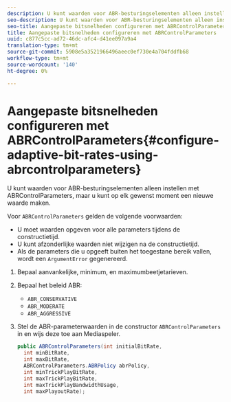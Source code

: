 ```yaml
---
description: U kunt waarden voor ABR-besturingselementen alleen instellen met ABRControlParameters, maar u kunt op elk gewenst moment een nieuwe waarde maken.
seo-description: U kunt waarden voor ABR-besturingselementen alleen instellen met ABRControlParameters, maar u kunt op elk gewenst moment een nieuwe waarde maken.
seo-title: Aangepaste bitsnelheden configureren met ABRControlParameters
title: Aangepaste bitsnelheden configureren met ABRControlParameters
uuid: c877c5cc-ad72-46dc-afc4-d41ee097a9a4
translation-type: tm+mt
source-git-commit: 5908e5a3521966496aeec0ef730e4a704fddfb68
workflow-type: tm+mt
source-wordcount: '140'
ht-degree: 0%

---
```



# Aangepaste bitsnelheden configureren met ABRControlParameters{#configure-adaptive-bit-rates-using-abrcontrolparameters}

U kunt waarden voor ABR-besturingselementen alleen instellen met ABRControlParameters, maar u kunt op elk gewenst moment een nieuwe waarde maken.

Voor `ABRControlParameters` gelden de volgende voorwaarden:

* U moet waarden opgeven voor alle parameters tijdens de constructietijd.
* U kunt afzonderlijke waarden niet wijzigen na de constructietijd.
* Als de parameters die u opgeeft buiten het toegestane bereik vallen, wordt een `ArgumentError` gegenereerd.

1. Bepaal aanvankelijke, minimum, en maximumbeetjetarieven.
1. Bepaal het beleid ABR:

   * `ABR_CONSERVATIVE`
   * `ABR_MODERATE`
   * `ABR_AGGRESSIVE`

1. Stel de ABR-parameterwaarden in de constructor `ABRControlParameters` in en wijs deze toe aan Mediaspeler.

   ```java
   public ABRControlParameters(int initialBitRate, 
     int minBitRate, 
     int maxBitRate, 
     ABRControlParameters.ABRPolicy abrPolicy, 
     int minTrickPlayBitRate, 
     int maxTrickPlayBitRate, 
     int maxTrickPlayBandwidthUsage, 
     int maxPlayoutRate);
   ```

